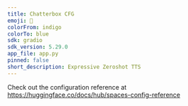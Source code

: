 ```yaml
---
title: Chatterbox CFG
emoji: 🍿
colorFrom: indigo
colorTo: blue
sdk: gradio
sdk_version: 5.29.0
app_file: app.py
pinned: false
short_description: Expressive Zeroshot TTS
---
```


Check out the configuration reference at https://huggingface.co/docs/hub/spaces-config-reference